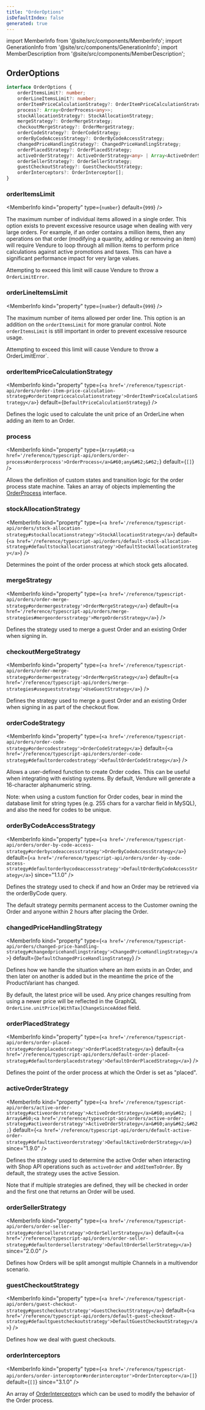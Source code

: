 ```yaml
---
title: "OrderOptions"
isDefaultIndex: false
generated: true
---
```

<!-- This file was generated from the Vendure source. Do not modify. Instead, re-run the "docs:build" script -->
import MemberInfo from '@site/src/components/MemberInfo';
import GenerationInfo from '@site/src/components/GenerationInfo';
import MemberDescription from '@site/src/components/MemberDescription';


## OrderOptions

<GenerationInfo sourceFile="packages/core/src/config/vendure-config.ts" sourceLine="498" packageName="@vendure/core" />



```ts title="Signature"
interface OrderOptions {
    orderItemsLimit?: number;
    orderLineItemsLimit?: number;
    orderItemPriceCalculationStrategy?: OrderItemPriceCalculationStrategy;
    process?: Array<OrderProcess<any>>;
    stockAllocationStrategy?: StockAllocationStrategy;
    mergeStrategy?: OrderMergeStrategy;
    checkoutMergeStrategy?: OrderMergeStrategy;
    orderCodeStrategy?: OrderCodeStrategy;
    orderByCodeAccessStrategy?: OrderByCodeAccessStrategy;
    changedPriceHandlingStrategy?: ChangedPriceHandlingStrategy;
    orderPlacedStrategy?: OrderPlacedStrategy;
    activeOrderStrategy?: ActiveOrderStrategy<any> | Array<ActiveOrderStrategy<any>>;
    orderSellerStrategy?: OrderSellerStrategy;
    guestCheckoutStrategy?: GuestCheckoutStrategy;
    orderInterceptors?: OrderInterceptor[];
}
```

<div className="members-wrapper">

### orderItemsLimit

<MemberInfo kind="property" type={`number`} default={`999`}   />

The maximum number of individual items allowed in a single order. This option exists
to prevent excessive resource usage when dealing with very large orders. For example,
if an order contains a million items, then any operations on that order (modifying a quantity,
adding or removing an item) will require Vendure to loop through all million items
to perform price calculations against active promotions and taxes. This can have a significant
performance impact for very large values.

Attempting to exceed this limit will cause Vendure to throw a `OrderLimitError`.
### orderLineItemsLimit

<MemberInfo kind="property" type={`number`} default={`999`}   />

The maximum number of items allowed per order line. This option is an addition
on the `orderItemsLimit` for more granular control. Note `orderItemsLimit` is still
important in order to prevent excessive resource usage.

Attempting to exceed this limit will cause Vendure to throw a OrderLimitError`.
### orderItemPriceCalculationStrategy

<MemberInfo kind="property" type={`<a href='/reference/typescript-api/orders/order-item-price-calculation-strategy#orderitempricecalculationstrategy'>OrderItemPriceCalculationStrategy</a>`} default={`DefaultPriceCalculationStrategy`}   />

Defines the logic used to calculate the unit price of an OrderLine when adding an
item to an Order.
### process

<MemberInfo kind="property" type={`Array&#60;<a href='/reference/typescript-api/orders/order-process#orderprocess'>OrderProcess</a>&#60;any&#62;&#62;`} default={`[]`}   />

Allows the definition of custom states and transition logic for the order process state machine.
Takes an array of objects implementing the <a href='/reference/typescript-api/orders/order-process#orderprocess'>OrderProcess</a> interface.
### stockAllocationStrategy

<MemberInfo kind="property" type={`<a href='/reference/typescript-api/orders/stock-allocation-strategy#stockallocationstrategy'>StockAllocationStrategy</a>`} default={`<a href='/reference/typescript-api/orders/default-stock-allocation-strategy#defaultstockallocationstrategy'>DefaultStockAllocationStrategy</a>`}   />

Determines the point of the order process at which stock gets allocated.
### mergeStrategy

<MemberInfo kind="property" type={`<a href='/reference/typescript-api/orders/order-merge-strategy#ordermergestrategy'>OrderMergeStrategy</a>`} default={`<a href='/reference/typescript-api/orders/merge-strategies#mergeordersstrategy'>MergeOrdersStrategy</a>`}   />

Defines the strategy used to merge a guest Order and an existing Order when
signing in.
### checkoutMergeStrategy

<MemberInfo kind="property" type={`<a href='/reference/typescript-api/orders/order-merge-strategy#ordermergestrategy'>OrderMergeStrategy</a>`} default={`<a href='/reference/typescript-api/orders/merge-strategies#usegueststrategy'>UseGuestStrategy</a>`}   />

Defines the strategy used to merge a guest Order and an existing Order when
signing in as part of the checkout flow.
### orderCodeStrategy

<MemberInfo kind="property" type={`<a href='/reference/typescript-api/orders/order-code-strategy#ordercodestrategy'>OrderCodeStrategy</a>`} default={`<a href='/reference/typescript-api/orders/order-code-strategy#defaultordercodestrategy'>DefaultOrderCodeStrategy</a>`}   />

Allows a user-defined function to create Order codes. This can be useful when
integrating with existing systems. By default, Vendure will generate a 16-character
alphanumeric string.

Note: when using a custom function for Order codes, bear in mind the database limit
for string types (e.g. 255 chars for a varchar field in MySQL), and also the need
for codes to be unique.
### orderByCodeAccessStrategy

<MemberInfo kind="property" type={`<a href='/reference/typescript-api/orders/order-by-code-access-strategy#orderbycodeaccessstrategy'>OrderByCodeAccessStrategy</a>`} default={`<a href='/reference/typescript-api/orders/order-by-code-access-strategy#defaultorderbycodeaccessstrategy'>DefaultOrderByCodeAccessStrategy</a>`}  since="1.1.0"  />

Defines the strategy used to check if and how an Order may be retrieved via the orderByCode query.

The default strategy permits permanent access to the Customer owning the Order and anyone
within 2 hours after placing the Order.
### changedPriceHandlingStrategy

<MemberInfo kind="property" type={`<a href='/reference/typescript-api/orders/changed-price-handling-strategy#changedpricehandlingstrategy'>ChangedPriceHandlingStrategy</a>`} default={`DefaultChangedPriceHandlingStrategy`}   />

Defines how we handle the situation where an item exists in an Order, and
then later on another is added but in the meantime the price of the ProductVariant has changed.

By default, the latest price will be used. Any price changes resulting from using a newer price
will be reflected in the GraphQL `OrderLine.unitPrice[WithTax]ChangeSinceAdded` field.
### orderPlacedStrategy

<MemberInfo kind="property" type={`<a href='/reference/typescript-api/orders/order-placed-strategy#orderplacedstrategy'>OrderPlacedStrategy</a>`} default={`<a href='/reference/typescript-api/orders/default-order-placed-strategy#defaultorderplacedstrategy'>DefaultOrderPlacedStrategy</a>`}   />

Defines the point of the order process at which the Order is set as "placed".
### activeOrderStrategy

<MemberInfo kind="property" type={`<a href='/reference/typescript-api/orders/active-order-strategy#activeorderstrategy'>ActiveOrderStrategy</a>&#60;any&#62; | Array&#60;<a href='/reference/typescript-api/orders/active-order-strategy#activeorderstrategy'>ActiveOrderStrategy</a>&#60;any&#62;&#62;`} default={`<a href='/reference/typescript-api/orders/default-active-order-strategy#defaultactiveorderstrategy'>DefaultActiveOrderStrategy</a>`}  since="1.9.0"  />

Defines the strategy used to determine the active Order when interacting with Shop API operations
such as `activeOrder` and `addItemToOrder`. By default, the strategy uses the active Session.

Note that if multiple strategies are defined, they will be checked in order and the first one that
returns an Order will be used.
### orderSellerStrategy

<MemberInfo kind="property" type={`<a href='/reference/typescript-api/orders/order-seller-strategy#ordersellerstrategy'>OrderSellerStrategy</a>`} default={`<a href='/reference/typescript-api/orders/order-seller-strategy#defaultordersellerstrategy'>DefaultOrderSellerStrategy</a>`}  since="2.0.0"  />

Defines how Orders will be split amongst multiple Channels in a multivendor scenario.
### guestCheckoutStrategy

<MemberInfo kind="property" type={`<a href='/reference/typescript-api/orders/guest-checkout-strategy#guestcheckoutstrategy'>GuestCheckoutStrategy</a>`} default={`<a href='/reference/typescript-api/orders/default-guest-checkout-strategy#defaultguestcheckoutstrategy'>DefaultGuestCheckoutStrategy</a>`}   />

Defines how we deal with guest checkouts.
### orderInterceptors

<MemberInfo kind="property" type={`<a href='/reference/typescript-api/orders/order-interceptor#orderinterceptor'>OrderInterceptor</a>[]`} default={`[]`}  since="3.1.0"  />

An array of <a href='/reference/typescript-api/orders/order-interceptor#orderinterceptor'>OrderInterceptor</a>s which can be used to modify the behavior of the Order process.


</div>
